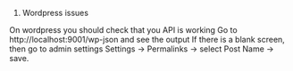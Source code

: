 1. Wordpress issues

On wordpress you should check that you API is working
Go to http://localhost:9001/wp-json and see the output
If there is a blank screen, then go to admin settings
Settings -> Permalinks -> select Post Name -> save.
